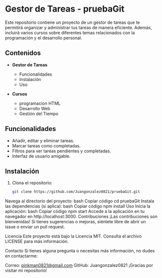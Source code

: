 # Gestor de Tareas - pruebaGit

Este repositorio contiene un proyecto de un gestor de tareas que te permitirá organizar y administrar tus tareas de manera eficiente. Además, incluirá varios cursos sobre diferentes temas relacionados con la programación y el desarrollo personal.

## Contenidos

- **Gestor de Tareas**
  - Funcionalidades
  - Instalación
  - Uso

- **Cursos**
  - programacion HTML
  - Desarrollo Web
  - Gestión del Tiempo

## Funcionalidades

- Añadir, editar y eliminar tareas.
- Marcar tareas como completadas.
- Filtros para ver tareas pendientes y completadas.
- Interfaz de usuario amigable.

## Instalación

1. Clona el repositorio:
   ```bash
   git clone https://github.com/Juangonzalez0821/pruebaGit.git
Navega al directorio del proyecto:
bash
Copiar código
cd pruebaGit
Instala las dependencias (si aplica):
bash
Copiar código
npm install
Uso
Inicia la aplicación:
bash
Copiar código
npm start
Accede a la aplicación en tu navegador en http://localhost:3000.
Contribuciones
¡Las contribuciones son bienvenidas! Si tienes sugerencias o mejoras, siéntete libre de abrir un issue o enviar un pull request.

Licencia
Este proyecto está bajo la Licencia MIT. Consulta el archivo LICENSE para más información.

Contacto
Si tienes alguna pregunta o necesitas más información, no dudes en contactarme:

Correo: pinkman0821@gmail.com
GitHub: Juangonzalez0821
¡Gracias por visitar mi repositorio!
